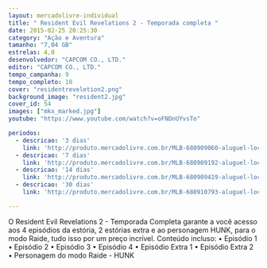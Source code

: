 ```yaml
---
layout: mercadolivre-individual
title: " Resident Evil Revelations 2 - Temporada completa "
date: 2015-02-25 20:25:30
category: "Ação e Aventura"
tamanho: "7,04 GB"
estrelas: 4,0
desenvolvedor: "CAPCOM CO., LTD."
editor: "CAPCOM CO., LTD."
tempo_campanha: 9
tempo_completo: 10
cover: "residentreveletion2.png"
background_image: "resident2.jpg"
cover_id: 54
images: ["mkx_marked.jpg"]
youtube: "https://www.youtube.com/watch?v=oFNDnUYvsTo"

periodos:
  - descricao: '3 dias'
    link: 'http://produto.mercadolivre.com.br/MLB-680909060-aluguel-locaco-de-jogos-xbox-one-midia-digital-_JM'
  - descricao: '7 dias'
    link: 'http://produto.mercadolivre.com.br/MLB-680909192-aluguel-locaco-de-jogos-xbox-one-midia-digital-_JM'
  - descricao: '14 dias'
    link: 'http://produto.mercadolivre.com.br/MLB-680909419-aluguel-locaco-de-jogos-xbox-one-midia-digital-_JM'
  - descricao: '30 dias'
    link: 'http://produto.mercadolivre.com.br/MLB-680910793-aluguel-locaco-de-jogos-xbox-one-midia-digital-_JM'

---
```


O Resident Evil Revelations 2 - Temporada Completa garante a você acesso aos 4 episódios da estória, 2 estórias extra e ao personagem HUNK, para o modo Raide, tudo isso por um preço incrível. Conteúdo incluso: • Episódio 1 • Episódio 2 • Episódio 3 • Episódio 4 • Episódio Extra 1 • Episódio Extra 2 • Personagem do modo Raide - HUNK
